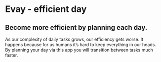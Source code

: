 # Evay - efficient day

## Become more efficient by planning each day.

As our complexity of daily tasks grows, our efficiency gets worse. It happens because for us humans it’s hard to keep everything in our heads. By planning your day via this app you will transition between tasks much faster.

